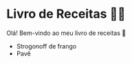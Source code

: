 # Livro de Receitas :man_cook: 

Olá! Bem-vindo ao meu livro de receitas :wave:

- Strogonoff de frango
- Pavê